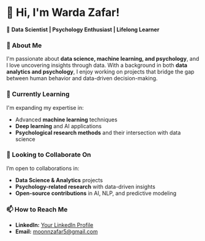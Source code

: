 
# 👋 Hi, I'm Warda Zafar! 
🌟 **Data Scientist | Psychology Enthusiast | Lifelong Learner**  

### 👀 About Me  
I'm passionate about **data science, machine learning, and psychology**, and I love uncovering insights through data. With a background in both **data analytics and psychology**, I enjoy working on projects that bridge the gap between human behavior and data-driven decision-making.  

### 🌱 Currently Learning  
I'm expanding my expertise in:  
- Advanced **machine learning** techniques  
- **Deep learning** and AI applications  
- **Psychological research methods** and their intersection with data science  

### 💞️ Looking to Collaborate On  
I’m open to collaborations in:  
- **Data Science & Analytics** projects  
- **Psychology-related research** with data-driven insights  
- **Open-source contributions** in AI, NLP, and predictive modeling  

### 📫 How to Reach Me  
- **LinkedIn:** [Your LinkedIn Profile](#)  
- **Email:** [moonnzafar5@gmail.com](#)    
